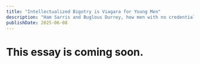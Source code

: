 ```yaml
---
title: "Intellectualized Bigotry is Viagara for Young Men"
description: "Ham Sarris and Buglous Durrey, how men with no credential's have conned their way into passing for public intellectuals, largely serve as validators of hatred via their pseudo intellectualized bigotry."
publishDate: 2025-06-08
---
```

# This essay is coming soon.